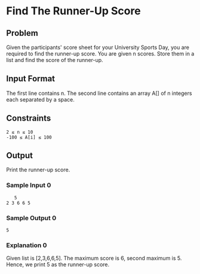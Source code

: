 # Find The Runner-Up Score
## Problem
Given the participants' score sheet for your University Sports Day, you are required to find the runner-up score. You are given n scores. Store them in a list and find the score of the runner-up.

## Input Format
The first line contains n. The second line contains an array  A[] of n integers each separated by a space.

## Constraints
``` 
2 ≤ n ≤ 10
-100 ≤ A[i] ≤ 100 
```

## Output
Print the runner-up score.
### Sample Input 0
```   
   5
2 3 6 6 5 
```
### Sample Output 0
```
5 
```
### Explanation 0
Given list is [2,3,6,6,5]. The maximum score is 6, second maximum is 5. Hence, we print 5 as the runner-up score.

